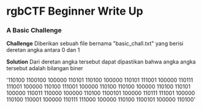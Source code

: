 # rgbCTF Beginner Write Up

### A Basic Challenge
**Challenge**
Diberikan sebuah file bernama "basic_chall.txt" yang berisi deretan angka antara 0 dan 1


**Solution**
Dari deretan angka tersebut dapat dipastikan bahwa angka angka tersebut adalah bilangan biner

'110100 1100100 100000 110101 110100 100000 110101 111001 100000 110111 111001 100000 110100 111001 100000 110100 110100 100000 110100 110101 100000 110011 110000 100000 110100 1100101 100000 110111 111001 100000 110100 110001 100000 110111 111000 100000 110100 1100101 100000 110100'
